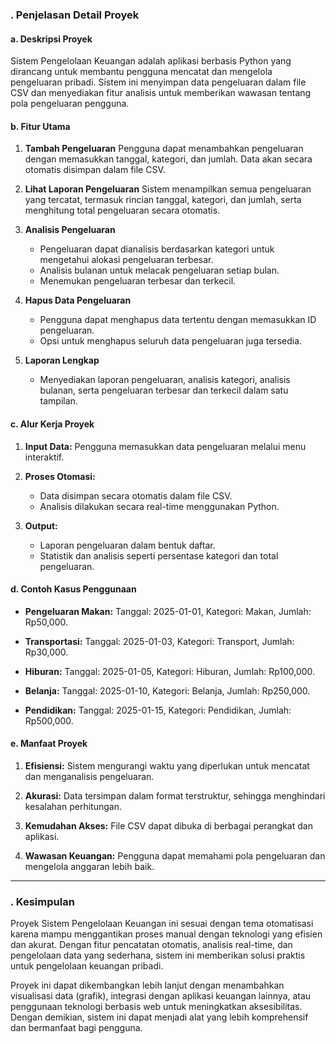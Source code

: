 ### **. Penjelasan Detail Proyek**

#### **a. Deskripsi Proyek**
Sistem Pengelolaan Keuangan adalah aplikasi berbasis Python yang dirancang untuk membantu pengguna mencatat dan mengelola pengeluaran pribadi. Sistem ini menyimpan data pengeluaran dalam file CSV dan menyediakan fitur analisis untuk memberikan wawasan tentang pola pengeluaran pengguna.

#### **b. Fitur Utama**
1. **Tambah Pengeluaran**
   Pengguna dapat menambahkan pengeluaran dengan memasukkan tanggal, kategori, dan jumlah. Data akan secara otomatis disimpan dalam file CSV.

2. **Lihat Laporan Pengeluaran**
   Sistem menampilkan semua pengeluaran yang tercatat, termasuk rincian tanggal, kategori, dan jumlah, serta menghitung total pengeluaran secara otomatis.

3. **Analisis Pengeluaran**
   - Pengeluaran dapat dianalisis berdasarkan kategori untuk mengetahui alokasi pengeluaran terbesar.
   - Analisis bulanan untuk melacak pengeluaran setiap bulan.
   - Menemukan pengeluaran terbesar dan terkecil.

4. **Hapus Data Pengeluaran**
   - Pengguna dapat menghapus data tertentu dengan memasukkan ID pengeluaran.
   - Opsi untuk menghapus seluruh data pengeluaran juga tersedia.

5. **Laporan Lengkap**
   - Menyediakan laporan pengeluaran, analisis kategori, analisis bulanan, serta pengeluaran terbesar dan terkecil dalam satu tampilan.

#### **c. Alur Kerja Proyek**
1. **Input Data:**
   Pengguna memasukkan data pengeluaran melalui menu interaktif.

2. **Proses Otomasi:**
   - Data disimpan secara otomatis dalam file CSV.
   - Analisis dilakukan secara real-time menggunakan Python.

3. **Output:**
   - Laporan pengeluaran dalam bentuk daftar.
   - Statistik dan analisis seperti persentase kategori dan total pengeluaran.

#### **d. Contoh Kasus Penggunaan**
- **Pengeluaran Makan:**
  Tanggal: 2025-01-01, Kategori: Makan, Jumlah: Rp50,000.

- **Transportasi:**
  Tanggal: 2025-01-03, Kategori: Transport, Jumlah: Rp30,000.

- **Hiburan:**
  Tanggal: 2025-01-05, Kategori: Hiburan, Jumlah: Rp100,000.

- **Belanja:**
  Tanggal: 2025-01-10, Kategori: Belanja, Jumlah: Rp250,000.

- **Pendidikan:**
  Tanggal: 2025-01-15, Kategori: Pendidikan, Jumlah: Rp500,000.

#### **e. Manfaat Proyek**
1. **Efisiensi:**
   Sistem mengurangi waktu yang diperlukan untuk mencatat dan menganalisis pengeluaran.

2. **Akurasi:**
   Data tersimpan dalam format terstruktur, sehingga menghindari kesalahan perhitungan.

3. **Kemudahan Akses:**
   File CSV dapat dibuka di berbagai perangkat dan aplikasi.

4. **Wawasan Keuangan:**
   Pengguna dapat memahami pola pengeluaran dan mengelola anggaran lebih baik.

---

### **. Kesimpulan**
Proyek Sistem Pengelolaan Keuangan ini sesuai dengan tema otomatisasi karena mampu menggantikan proses manual dengan teknologi yang efisien dan akurat. Dengan fitur pencatatan otomatis, analisis real-time, dan pengelolaan data yang sederhana, sistem ini memberikan solusi praktis untuk pengelolaan keuangan pribadi.

Proyek ini dapat dikembangkan lebih lanjut dengan menambahkan visualisasi data (grafik), integrasi dengan aplikasi keuangan lainnya, atau penggunaan teknologi berbasis web untuk meningkatkan aksesibilitas. Dengan demikian, sistem ini dapat menjadi alat yang lebih komprehensif dan bermanfaat bagi pengguna.

